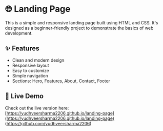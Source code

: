 # 🌐 Landing Page

This is a simple and responsive landing page built using HTML and CSS. It's designed as a beginner-friendly project to demonstrate the basics of web development.

## ✨ Features

- Clean and modern design
- Responsive layout
- Easy to customize
- Simple navigation
- Sections: Hero, Features, About, Contact, Footer

## 🚀 Live Demo

Check out the live version here:  
[https://yudhveersharma2206.github.io/landing-page](https://yudhveersharma2206.github.io/landing-page)  
(https://github.com/yudhveersharma2206)
